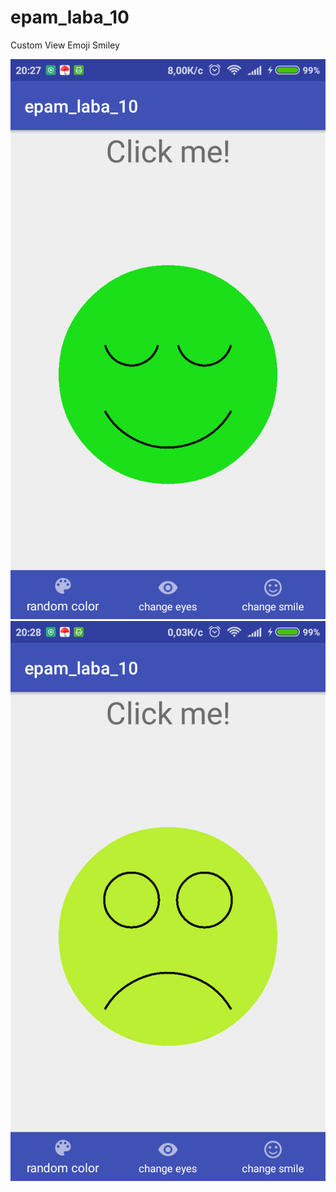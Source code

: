 # epam_laba_10
Custom View Emoji Smiley

<img alt="fragment 1" src="/img/smile1.png" />
<br>

<img alt="fragment 1" src="/img/smile2.png" />
<br>
